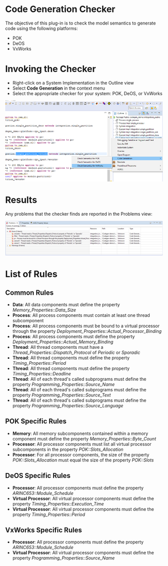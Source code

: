 # Code Generation Checker
The objective of this plug-in is to check the model
semantics to generate code using the following
platforms:

 * POK
 * DeOS
 * VxWorks

# Invoking the Checker
 * Right-click on a System Implementation in the Outline view
 * Select **Code Generation** in the context menu
 * Select the appropriate checker for your system: POK, DeOS, or VxWorks

![Context Menu Actions](screenshots/OutlineActions.png)

# Results
Any problems that the checker finds are reported in the Problems view:

![Results](screenshots/CheckerResults.png)

# List of Rules

## Common Rules
 * **Data**: All data components must define the property *Memory_Properties::Data_Size*
 * **Process**: All process components must contain at least one thread subcomponent
 * **Process**: All process components must be bound to a virtual processor through the property *Deployment_Properties::Actual_Processor_Binding*
 * **Process**: All process components must define the property *Deployment_Properties::Actual_Memory_Binding*
 * **Thread**: All thread components must have a *Thread_Properties::Dispatch_Protocol* of *Periodic* or *Sporadic*
 * **Thread**: All thread components must define the property *Timing_Properties::Period*
 * **Thread**: All thread components must define the property *Timing_Properties::Deadline*
 * **Thread**: All of each thread's called subprograms must define the property *Programming_Properties::Source_Name*
 * **Thread**: All of each thread's called subprograms must define the property *Programming_Properties::Source_Text*
 * **Thread**: All of each thread's called subprograms must define the property *Programming_Properties::Source_Language*

## POK Specific Rules
 * **Memory**: All memory subcomponents contained within a memory component must define the property *Memory_Properties::Byte_Count*
 * **Processor**: All processor components must list all virtual processor subcomponents in the property *POK::Slots_Allocation*
 * **Processor**: For all processor components, the size of the property *POK::Slots_Allocation* must equal the size of the property *POK::Slots*

## DeOS Specific Rules
 * **Processor**: All processor components must define the property *ARINC653::Module_Schedule*
 * **Virtual Processor**: All virtual processor components must define the property *Timing_Properties::Execution_Time*
 * **Virtual Processor**: All virtual processor components must define the property *Timing_Properties::Period*

## VxWorks Specific Rules
 * **Processor**: All processor components must define the property *ARINC653::Module_Schedule*
 * **Virtual Processor**: All virtual processor components must define the property *Programming_Properties::Source_Name*